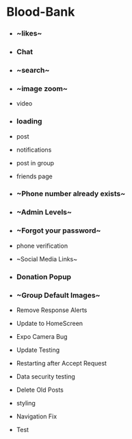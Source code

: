 # Blood-Bank
 - ### ~likes~
 - ### Chat
 - ### ~search~ 
 - ### ~image zoom~
 - video
 - ### loading
 - post
 - notifications
 - post in group
 - friends page
 - ### ~Phone number already exists~
 - ### ~Admin Levels~
 - ### ~Forgot your password~
 - phone verification
 - ~Social Media Links~
 - ### Donation Popup
 - ### ~Group Default Images~
 - Remove Response Alerts
 - Update to HomeScreen
 - Expo Camera Bug
 - Update Testing

 - Restarting after Accept Request

 - Data security testing
 - Delete Old Posts
 - styling
 - Navigation Fix


 - Test
